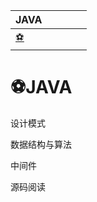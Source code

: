 

| JAVA                      |      |      |      |      |
| ------------------------- | ---- | ---- | ---- | ---- |
| [:soccer:](#:soccer:JAVA) |      |      |      |      |



# :soccer:JAVA





设计模式



数据结构与算法



中间件



源码阅读